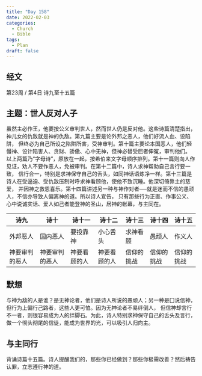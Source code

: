 ```yaml
---
title: "Day 158"
date: 2022-02-03
categories:
  - Church
  - Bible
tags:
  - Plan
draft: false
---
```


## 经文
第23周 / 第4日 诗九至十五篇

## 主题：世人反对人子
虽然主必作王，他要按公义审判世人，然而世人仍是反对他。这些诗篇清楚指出，神儿女的仇敌就是神的仇敌。第九篇主要是论外邦之恶人，他们好流人血、设陷阱，
但终必为自己所设之陷阱所害，受神审判。第十篇主要论本国恶人，他们轻慢神、设计陷害人、贪财、骄傲、心中无神，但神必替受屈者伸冤，审判他们。
以上两篇乃“字母诗”，原放在一起，按希伯来文字母顺序排列。第十一篇则向人作见证，劝人不要作恶人，免被审判。在第十二篇中，诗人求神帮助自己言行要一致，
信行合一，特别是求神保守自己的舌头，如同神话语炼净一样。第十三篇是诗人在受逼迫、受仇敌压制时呼求神看顾他，使他不致沉睡。他深切倚靠主的慈爱，
并因神之救恩喜乐。第十四篇讲述另一种与神作对者──就是迷而不信的愚顽人，不信亦导致人偏离神的道。所以诗人宣告，
只有那些行为正直、作事公义、心中说诚实话、爱人如己者能登神的圣山，居神的帐幕，与主同在。

| 诗九      | 诗十     | 诗十一       | 诗十二  | 诗十三  | 诗十四 | 诗十五 |
| ------- | ------ | --------- | ---- | ---- | --- | --- |
| 外邦恶人    | 国内恶人   | 要投靠神      | 小心舌头 | 求神看顾 | 愚顽人 | 作义人 |
| 神要审判的恶人 |神要审判的恶人 | 神要看顾的人 |神要看顾的人 | 信仰的挑战 |信仰的挑战 |信仰的挑战 |

## 默想
与神为敌的人是谁？是无神论者，他们是诗人所说的愚顽人；另一种是囗说信神，但行为上偏行己路者，这些人更可怕。因为无神论者不易绊倒人，
但信神却言行不一者，则很容易成为人的绊脚石。为此，诗人特别求神保守自己的舌头及言行，做一个彻头彻尾的信徒，能成为世界的光，可以吸引人归向主。

## 与主同行
背诵诗篇十五篇。诗人提醒我们的，那些你已经做到？那些你极需改善？然后祷告认罪，立志遵行神的道。

[comment]: <> (## 金句)

[comment]: <> (## 附录)


